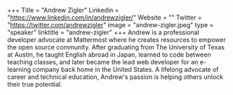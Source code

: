 +++
Title = "Andrew Zigler"
Linkedin = "https://www.linkedin.com/in/andrewzigler/"
Website = ""
Twitter = "https://twitter.com/andrewzigler"
image = "andrew-zigler.jpeg"
type = "speaker"
linktitle = "andrew-zigler"
+++
Andrew is a professional developer advocate at Mattermost where he creates resources to empower the open source community. After graduating from The University of Texas at Austin, he taught English abroad in Japan, learned to code between teaching classes, and later became the lead web developer for an e-learning company back home in the United States. A lifelong advocate of career and technical education, Andrew's passion is helping others unlock their true potential.